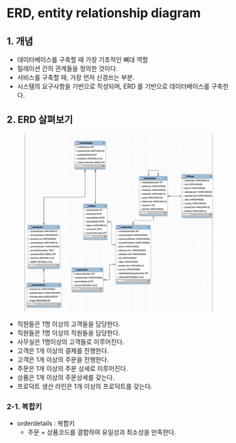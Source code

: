 # ERD, entity relationship diagram

## 1. 개념&#x20;

* 데이터베이스를 구축할 때 가장 기초적인 뼈대 역할
* 릴레이션 간의 관계들을 정의한 것이다.&#x20;
* 서비스를 구축할 때, 가장 먼저 신경쓰는 부분.&#x20;
* 시스템의 요구사항을 기반으로 작성되며, ERD 를 기반으로 데이터베이스를 구축한다.&#x20;

## 2. ERD 살펴보기&#x20;

<figure><img src="../../.gitbook/assets/image (3) (10).png" alt=""><figcaption></figcaption></figure>

* 직원들은 1명 이상의 고객들을 담당한다.&#x20;
* 직원들은 1명 이상의 직원들을 담당한다.&#x20;
* 사무실은 1명이상의 고객들로 이루어진다.&#x20;
* 고객은 1개 이상의 결제를 진행한다. &#x20;
* 고객은 1개 이상의 주문을 진행한다.&#x20;
* 주문은 1개 이상의 주문 상세로 이루어진다.&#x20;
* 상품은 1개 이상의 주문상세를 갖는다.&#x20;
* 프로덕트 생산 라인은 1개 이상의 프로덕트를 갖는다.&#x20;

### 2-1. 복합키&#x20;

* orderdetails : 복합키&#x20;
  * 주문 + 상품코드를 결합하여 유일성과 최소성을 만족한다.&#x20;
